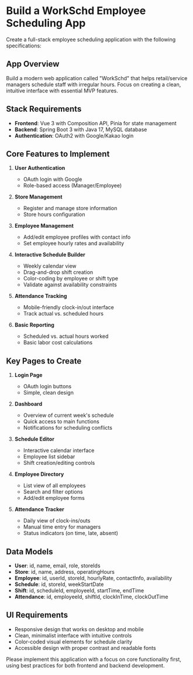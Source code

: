 # Build a WorkSchd Employee Scheduling App

Create a full-stack employee scheduling application with the following specifications:

## App Overview
Build a modern web application called "WorkSchd" that helps retail/service managers schedule staff with irregular hours. Focus on creating a clean, intuitive interface with essential MVP features.

## Stack Requirements
- **Frontend**: Vue 3 with Composition API, Pinia for state management
- **Backend**: Spring Boot 3 with Java 17, MySQL database 
- **Authentication**: OAuth2 with Google/Kakao login

## Core Features to Implement

1. **User Authentication**
   - OAuth login with Google
   - Role-based access (Manager/Employee)

2. **Store Management**
   - Register and manage store information
   - Store hours configuration

3. **Employee Management**
   - Add/edit employee profiles with contact info
   - Set employee hourly rates and availability

4. **Interactive Schedule Builder**
   - Weekly calendar view
   - Drag-and-drop shift creation
   - Color-coding by employee or shift type
   - Validate against availability constraints

5. **Attendance Tracking**
   - Mobile-friendly clock-in/out interface
   - Track actual vs. scheduled hours

6. **Basic Reporting**
   - Scheduled vs. actual hours worked
   - Basic labor cost calculations

## Key Pages to Create

1. **Login Page**
   - OAuth login buttons
   - Simple, clean design

2. **Dashboard**
   - Overview of current week's schedule
   - Quick access to main functions
   - Notifications for scheduling conflicts

3. **Schedule Editor**
   - Interactive calendar interface
   - Employee list sidebar
   - Shift creation/editing controls

4. **Employee Directory**
   - List view of all employees
   - Search and filter options
   - Add/edit employee forms

5. **Attendance Tracker**
   - Daily view of clock-ins/outs
   - Manual time entry for managers
   - Status indicators (on time, late, absent)

## Data Models

- **User**: id, name, email, role, storeIds
- **Store**: id, name, address, operatingHours
- **Employee**: id, userId, storeId, hourlyRate, contactInfo, availability
- **Schedule**: id, storeId, weekStartDate
- **Shift**: id, scheduleId, employeeId, startTime, endTime
- **Attendance**: id, employeeId, shiftId, clockInTime, clockOutTime

## UI Requirements
- Responsive design that works on desktop and mobile
- Clean, minimalist interface with intuitive controls
- Color-coded visual elements for schedule clarity
- Accessible design with proper contrast and readable fonts

Please implement this application with a focus on core functionality first, using best practices for both frontend and backend development. 